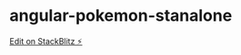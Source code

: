 # angular-pokemon-stanalone

[Edit on StackBlitz ⚡️](https://stackblitz.com/edit/angular-pokemon-card-grid-ddevsv)
